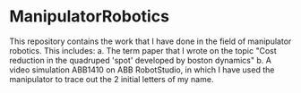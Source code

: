 # ManipulatorRobotics
This repository contains the work that I have done in the field of manipulator robotics.
This includes:
 a. The term paper that I wrote on the topic "Cost reduction in the quadruped 'spot' developed by boston dynamics"
 b. A video simulation ABB1410 on ABB RobotStudio, in which I have used the manipulator to trace out the 2 initial letters of my name.
  

